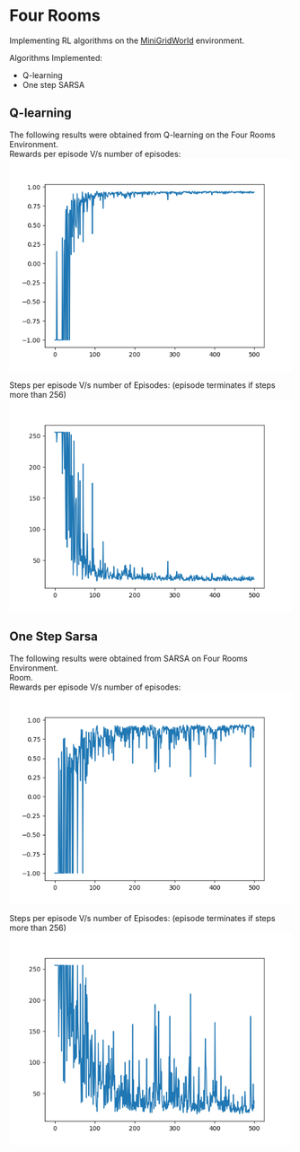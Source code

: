 # Four Rooms

Implementing RL algorithms on the [MiniGridWorld](https://github.com/maximecb/gym-minigrid) environment.

Algorithms Implemented: 
 - Q-learning
 - One step SARSA

## Q-learning

The following results were obtained from Q-learning on the Four Rooms Environment.  
Rewards per episode V/s number of episodes:  
![Rewards](Resources/frq_rewards.png)



Steps per episode V/s number of Episodes:   (episode terminates if steps more than 256)
![Steps](Resources/frq_steps.png)

## One Step Sarsa

The following results were obtained from SARSA on Four Rooms Environment.   
Room.  
Rewards per episode V/s number of episodes:  
![Rewards](Resources/sar_rewards.png)



Steps per episode V/s number of Episodes:   (episode terminates if steps more than 256)  
![Steps](Resources/sar_steps.png)